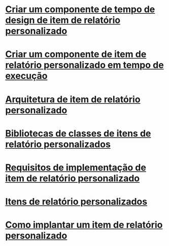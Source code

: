 # [Criar um componente de tempo de design de item de relatório personalizado](creating-a-custom-report-item-design-time-component.md)
# [Criar um componente de item de relatório personalizado em tempo de execução](creating-a-custom-report-item-run-time-component.md)
# [Arquitetura de item de relatório personalizado](custom-report-item-architecture.md)
# [Bibliotecas de classes de itens de relatório personalizados](custom-report-item-class-libraries.md)
# [Requisitos de implementação de item de relatório personalizado](custom-report-item-implementation-requirements.md)
# [Itens de relatório personalizados](custom-report-items.md)
# [Como implantar um item de relatório personalizado](how-to-deploy-a-custom-report-item.md)
